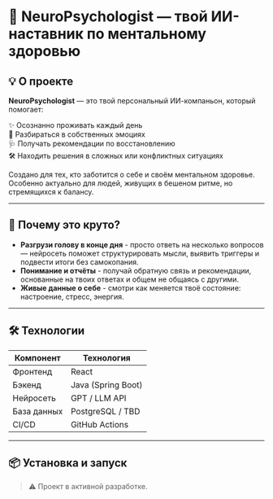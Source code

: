 # 🧠 NeuroPsychologist — твой ИИ-наставник по ментальному здоровью

## 💡 О проекте

**NeuroPsychologist** — это твой персональный ИИ-компаньон, который помогает:

✨ Осознанно проживать каждый день  
🧘 Разбираться в собственных эмоциях  
🩺 Получать рекомендации по восстановлению  
🛠️ Находить решения в сложных или конфликтных ситуациях  

Создано для тех, кто заботится о себе и своём ментальном здоровье. Особенно актуально для людей, живущих в бешеном ритме, но стремящихся к балансу.

---

## 🚀 Почему это круто?

- **Разгрузи голову в конце дня** - просто ответь на несколько вопросов — нейросеть поможет структурировать мысли, выявить триггеры и подвести итоги без самокопания.
- **Понимание и отчёты** - получай обратную связь и рекомендации, основанные на твоих ответах и общем не общаясь с другими.
- **Живые данные о себе** - смотри как меняется твоё состояние: настроение, стресс, энергия.

---

## 🛠️ Технологии

| Компонент   | Технология         |
|-------------|---------------------|
| Фронтенд    | React               |
| Бэкенд      | Java (Spring Boot)  |
| Нейросеть   | GPT / LLM API       |
| База данных | PostgreSQL / TBD    |
| CI/CD       | GitHub Actions      |

---

## 📦 Установка и запуск

> ⚠️ Проект в активной разработке.

